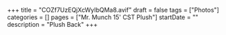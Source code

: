 +++
title = "COZf7UzEQjXcWyIbQMa8.avif"
draft = false
tags = ["Photos"]
categories = []
pages = ["Mr. Munch 15' CST Plush"]
startDate = ""
description = "Plush Back"
+++
